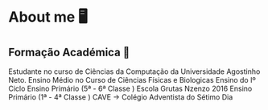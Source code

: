 # About me 🖥

## Formação Académica 🏫
Estudante no curso de Ciências da Computação da Universidade Agostinho Neto.
Ensino Médio no Curso de Ciências Físicas e Biologicas
Ensino do Iº Ciclo
Ensino Primário (5ª - 6ª Classe ) Escola Grutas Nzenzo 2016
Ensino Primário (1ª - 4ª Classe ) CAVE -> Colégio Adventista do Sétimo Dia

